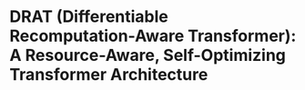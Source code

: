 # DRAT (Differentiable Recomputation-Aware Transformer): A Resource-Aware, Self-Optimizing Transformer Architecture
